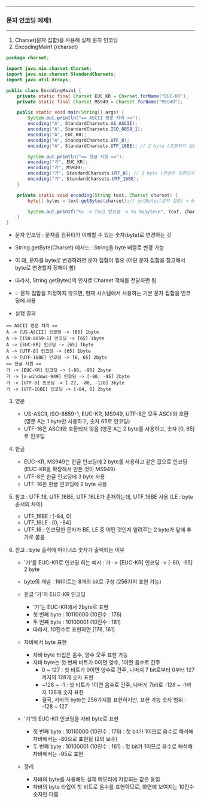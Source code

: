 -----
### 문자 인코딩 예제1
-----
1. Charset(문자 집합)을 사용해 실제 문자 인코딩
2. EncodingMain1 (/charset)
```java
package charset;

import java.nio.charset.Charset;
import java.nio.charset.StandardCharsets;
import java.util.Arrays;

public class EncodingMain1 {
    private static final Charset EUC_KR = Charset.forName("EUC-KR");
    private static final Charset MS949 = Charset.forName("MS949");

    public static void main(String[] args) {
        System.out.println("== ASCII 영문 처리 ==");
        encoding("A", StandardCharsets.US_ASCII);
        encoding("A", StandardCharsets.ISO_8859_1);
        encoding("A", EUC_KR);
        encoding("A", StandardCharsets.UTF_8);
        encoding("A", StandardCharsets.UTF_16BE); // 2 byte (호환되지 않음)

        System.out.println("== 한글 지원 ==");
        encoding("가", EUC_KR);
        encoding("가", MS949);
        encoding("가", StandardCharsets.UTF_8); // 3 byte (한글은 호환되지 않음)
        encoding("가", StandardCharsets.UTF_16BE);
    }

    private static void encoding(String text, Charset charset) {
        byte[] bytes = text.getBytes(charset);// getBytes(문자 집합) > byte[] (숫자로 출력)

        System.out.printf("%s -> [%s] 인코딩 -> %s %sbyte\n", text, charset, Arrays.toString(bytes), bytes.length);
    }
}
```
  - 문자 인코딩 : 문자를 컴퓨터가 이해할 수 있는 숫자(byte)로 변경하는 것
  - String.getByte(Charset) 메서드 : String을 byte 배열로 변경 가능
  - 이 떄, 문자를 byte로 변경하려면 문자 집합이 필요 (어떤 문자 집합을 참고해서 byte로 변경할지 정해야 함)
  - 따라서, String.getByte()의 인자로 Charset 객체를 전달하면 됨
  - 💡 문자 집합을 지정하지 않으면, 현재 시스템에서 사용하는 기본 문자 집합을 인코딩에 사용

  - 실행 결과
```
== ASCII 영문 처리 ==
A -> [US-ASCII] 인코딩 -> [65] 1byte
A -> [ISO-8859-1] 인코딩 -> [65] 1byte
A -> [EUC-KR] 인코딩 -> [65] 1byte
A -> [UTF-8] 인코딩 -> [65] 1byte
A -> [UTF-16BE] 인코딩 -> [0, 65] 2byte
== 한글 지원 ==
가 -> [EUC-KR] 인코딩 -> [-80, -95] 2byte
가 -> [x-windows-949] 인코딩 -> [-80, -95] 2byte
가 -> [UTF-8] 인코딩 -> [-22, -80, -128] 3byte
가 -> [UTF-16BE] 인코딩 -> [-84, 0] 2byte
```

3. 영문
   - US-ASCII, ISO-8859-1, EUC-KR, MS949, UTF-8은 모두 ASCII와 호환 (영문 A는 1 byte만 사용하고, 숫자 65로 인코딩)
   - UTF-16은 ASCII와 호환되지 않음 (영문 A는 2 byte를 사용하고, 숫자 [0, 65]로 인코딩

4. 한글
   - EUC-KR, MS949는 한글 인코딩에 2 byte를 사용하고 같은 값으로 인코딩 (EUC-KR을 확장해서 만든 것이 MS949)
   - UTF-8은 한글 인코딩에 3 byte 사용
   - UTF-16은 한글 인코딩에 2 byte 사용

5. 참고 : UTF_16, UTF_16BE, UTF_16LE가 존재하는데, UTF_16BE 사용 (LE : byte 순서의 차이)
   - UTF_16BE : [-84, 0]
   - UTF_16LE : [0, -84]
   - UTF_16 : 인코딩한 문자가 BE, LE 중 어떤 것인지 알려주는 2 byte가 앞에 추가로 붙음
  
6. 참고 : byte 출력에 마이너스 숫자가 출력되는 이유
   - '가'를 EUC-KR로 인코딩 하는 예시 : 가 -> [EUC-KR] 인코딩 -> [-80, -95] 2 byte
   - byte의 개념 : 1바이트는 8개의 bit로 구성 (256가지 표현 가능)
   - 한글 '가'의 EUC-KR 인코딩
     + '가'는 EUC-KR에서 2byte로 표현
     + 첫 번째 byte : 10110000 (10진수 : 176)
     + 두 번쨰 byte : 10100001 (10진수 : 161)
     + 따라서, 10진수로 표현하면 [176, 161]

   - 자바에서 byte 표현
     + 자바 byte 타입은 음수, 양수 모두 표현 가능
     + 자바 byte는 첫 번째 비트가 0이면 양수, 1이면 음수로 간주
       * 0 ~ 127 : 첫 비트가 0이면 양수로 간주, 나머지 7 bit로부터 0부터 127까지의 128개 숫자 표현
       * ~128 ~ -1 : 첫 비트가 1이면 음수로 간주, 나머지 7bit로 -128 ~ -1까지 128개 숫자 표현
       * 결국, 자바의 byte는 256가지를 표현하지만, 표현 가능 숫자 범위 : -128 ~ 127

   - '가'의 EUC-KR 인코딩을 자바 byte로 표현
     + 첫 번째 byte : 10110000 (10진수 : 176) : 첫 bit가 1이므로 음수로 해석해 자바에서는 -80으로 표현됨 (2의 보수)
     + 두 번쨰 byte : 10100001 (10진수 : 161) : 첫 bit가 1이므로 음수로 해석해 자바에서는 -95로 표현

   - 정리
     + 자바의 byte를 사용해도 실제 메모리에 저장되는 값은 동일
     + 자바의 byte 타입이 첫 비트로 음수를 표현하므로, 화면에 보여지는 10진수 숫자만 다름
     

